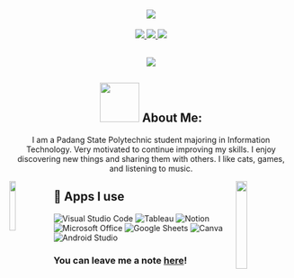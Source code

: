 <h1 align="center">
<img src="https://cdn.dribbble.com/users/1162077/screenshots/3848914/programmer.gif">

</h1>

<p align="center">
  <a href="https://www.instagram.com/ahdiikhf_?igsh=NXJ5bHR6czk0MHpn/"><img src="https://img.shields.io/badge/Instagram-E4405F?style=for-the-badge&logo=instagram&logoColor=white"/> </a>
  <a href="ahdikhalidaf0@gmail.com"><img src="https://img.shields.io/badge/Gmail-D14836?style=for-the-badge&logo=gmail&logoColor=white"/> </a>
  <a href="https://www.spotify.com/id-id/account/overview/" target="_blank">
    <img src="https://img.shields.io/badge/Spotify-1ED760?&style=for-the-badge&logo=spotify&logoColor=white" target="_blank">
  </a>
</p><br>

<div align="center">
  <a href="https://github.com/Thirty21/github-profile-views-counter">
    <img src="https://komarev.com/ghpvc/?username=siitinurhaliza&style=for-the-badge">
  </a>


  ## <img src="https://media.giphy.com/media/lGhBlBMIN2XsEteTN3/giphy.gif" width="70"> **About Me:**

  I am a Padang State Polytechnic student majoring in Information Technology. Very motivated to continue improving my skills. I enjoy discovering new things and sharing them with others. I like cats, games, and listening to music. <br>
</div>


<img align="left" width="15%" height="15%" src="https://media.giphy.com/media/hiJ9ypGI5tIKdwKoK2/giphy.gif">

<img align="right" width="20%" height="20%" src="https://media.giphy.com/media/DulF4GPH4TfggoQDh0/giphy.gif">

## 📱 Apps I use

![Visual Studio Code](https://img.shields.io/badge/Visual_Studio_Code-0078D4?style=for-the-badge&logo=visual%20studio%20code&logoColor=white)
![Tableau](https://img.shields.io/badge/Tableau-0077B5?style=for-the-badge&logo=tableau&logoColor=white)
![Notion](https://img.shields.io/badge/Notion-000000?style=for-the-badge&logo=notion&logoColor=white)
![Microsoft Office](https://img.shields.io/badge/Microsoft_Office-D83B01?style=for-the-badge&logo=microsoft-office&logoColor=white)
![Google Sheets](https://img.shields.io/badge/Google%20Sheets-34A853?style=for-the-badge&logo=google-sheets&logoColor=white)
![Canva](https://img.shields.io/badge/Canva-%2300C4CC.svg?&style=for-the-badge&logo=Canva&logoColor=white)
![Android Studio](https://img.shields.io/badge/Android%20studio-0078D4?style=for-the-badge&logo=visual%20studio%20code&logoColor=white)

<h3>You can leave me a note <a href="https://github.com/siitinurhaliza/siitinurhaliza/issues/new?template=guestbook-entry.md">here</a>!</h3>
